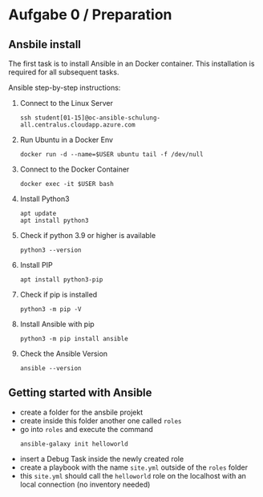 # Aufgabe 0 / Preparation
## Ansbile install

The first task is to install Ansible in an Docker container.
This installation is required for all subsequent tasks.

Ansible step-by-step instructions:

1. Connect to the Linux Server
    ```
	ssh student[01-15]@oc-ansible-schulung-all.centralus.cloudapp.azure.com
    ```
2. Run Ubuntu in a Docker Env
    ```
	docker run -d --name=$USER ubuntu tail -f /dev/null
    ```
3. Connect to the Docker Container
    ```
	docker exec -it $USER bash
    ```
4. Install Python3
    ```
	apt update
    apt install python3
    ```
5. Check if python 3.9 or higher is available
    ```
	python3 --version
    ```
6. Install PIP
    ```
	apt install python3-pip
    ```
7. Check if pip is installed
    ```
	python3 -m pip -V
    ```
8. Install Ansible with pip
    ```
	python3 -m pip install ansible
    ```
9.  Check the Ansible Version
    ```
	ansible --version
    ```


## Getting started with Ansible

* create a folder for the ansbile projekt
* create inside this folder another one called `roles`
* go into `roles` and execute the command
  ```
  ansible-galaxy init helloworld
  ```
* insert a Debug Task inside the newly created role
* create a playbook with the name `site.yml` outside of the `roles` folder
* this `site.yml` should call the `helloworld` role on the localhost with an local connection (no inventory needed)
